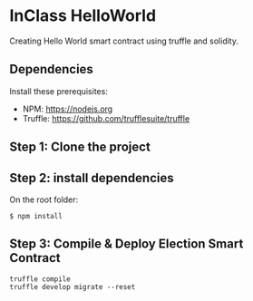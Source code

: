 # InClass HelloWorld
Creating Hello World smart contract using truffle and solidity.

## Dependencies
Install these prerequisites:
- NPM: https://nodejs.org
- Truffle: https://github.com/trufflesuite/truffle

## Step 1: Clone the project

## Step 2: install dependencies
On the root folder:
```
$ npm install
```
## Step 3: Compile & Deploy Election Smart Contract
```
truffle compile 
truffle develop migrate --reset
```
